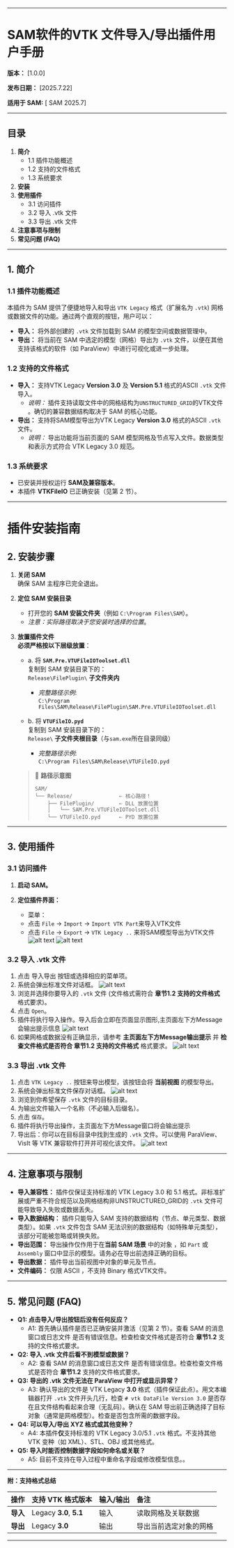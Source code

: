 
---

# **SAM软件的VTK 文件导入/导出插件用户手册**

**版本：** [1.0.0]

**发布日期：** [2025.7.22]

**适用于 SAM:** [ SAM 2025.7]

---

## **目录**

1.  **简介**
    *   1.1 插件功能概述
    *   1.2 支持的文件格式
    *   1.3 系统要求
2.  **安装**
3.  **使用插件**
    *   3.1 访问插件
    *   3.2 导入 .vtk 文件
    *   3.3 导出 .vtk 文件
4.  **注意事项与限制**
5.  **常见问题 (FAQ)**

---

## **1. 简介**

### **1.1 插件功能概述**
本插件为 SAM 提供了便捷地导入和导出 `VTK Legacy` 格式（扩展名为 `.vtk`) 网格或数据文件的功能。通过两个直观的按钮，用户可以：
*   **导入：** 将外部创建的 `.vtk` 文件加载到 SAM 的模型空间或数据管理中。
*   **导出：** 将当前在 SAM 中选定的模型（网格）导出为 `.vtk` 文件，以便在其他支持该格式的软件（如 ParaView）中进行可视化或进一步处理。

### **1.2 支持的文件格式**
*   **导入：** 支持VTK Legacy **Version 3.0** 及 **Version 5.1** 格式的ASCII `.vtk` 文件导入。
    *   *说明：* 插件支持读取文件中的网格结构为`UNSTRUCTURED_GRID`的VTK文件 。确切的兼容数据结构取决于 SAM 的核心功能。
*   **导出：** 支持将SAM模型导出为VTK Legacy **Version 3.0** 格式的ASCII `.vtk` 文件。
    *   *说明：* 导出功能将当前页面的 SAM 模型网格及节点写入文件。数据类型和表示方式符合 VTK Legacy 3.0 规范。

### **1.3 系统要求**
*   已安装并授权运行 **SAM及兼容版本**。
*   本插件 **VTKFileIO** 已正确安装（见第 2 节）。


---
# **插件安装指南**

## **2. 安装步骤**
1.  **关闭 SAM**  
    确保 SAM 主程序已完全退出。

2.  **定位 SAM 安装目录**  
    * 打开您的 **SAM 安装文件夹**（例如 `C:\Program Files\SAM`）。
    * *注意：实际路径取决于您安装时选择的位置*。

3.  **放置插件文件**  
    **必须严格按以下层级放置**：  
    *   a. 将 **`SAM.Pre.VTUFileIOToolset.dll`**  
        复制到 SAM 安装目录下的：  
        `Release\FilePlugin\` **子文件夹内**  
        *   *完整路径示例*:  
            `C:\Program Files\SAM\Release\FilePlugin\SAM.Pre.VTUFileIOToolset.dll`

    *   b. 将 **`VTUFileIO.pyd`**  
        复制到 SAM 安装目录下的：  
        `Release\` **子文件夹根目录**（与`sam.exe`所在目录同级）  
        *   *完整路径示例*:  
            `C:\Program Files\SAM\Release\VTUFileIO.pyd`

    > 📌 **路径示意图**  
    > ```
    > SAM/
    > └── Release/               ⇠ 核心路径！
    >     ├── FilePlugin/        ⇠ DLL 放置位置
    >     │   └── SAM.Pre.VTUFileIOToolset.dll
    >     └── VTUFileIO.pyd      ⇠ PYD 放置位置
    > 
    > ```

---

## **3. 使用插件**

### **3.1 访问插件**
1.  **启动 SAM。**
2.  **定位插件界面：**
  
    *   菜单： 
    *   点击 `File` -> `Import` -> `Import VTK Part`来导入VTK文件
    *   点击 `File` -> `Export` -> `VTK Legacy ..` 来将SAM模型导出为VTK文件
![alt text](pictures/user1.png)
![alt text](pictures/user2.png)    


### **3.2 导入 .vtk 文件**
1.  点击 导入导出 按钮或选择相应的菜单项。
2.  系统会弹出标准文件对话框。
![alt text](pictures/user3.png)
3.  浏览并选择你要导入的 `.vtk` 文件 (文件格式需符合 **章节1.2 支持的文件格式** 格式要求)。
4.  点击 `Open`。
5.  插件将执行导入操作。导入后会立即在页面显示图形,主页面左下方Message会输出提示信息
![alt text](pictures/user4.png)
1. 如果网格或数据没有正确显示，请参考 **主页面左下方Message输出提示** 并 **检查文件格式是否符合 章节1.2 支持的文件格式** 格式要求。
![alt text](pictures/user5.png)

### **3.3 导出 .vtk 文件**
1.  点击 `VTK Legacy ..` 按钮来导出模型，该按钮会将 **当前视图** 的模型导出。
2.  系统会弹出标准文件保存对话框。
![alt text](pictures/user6.png)
1.  浏览到你希望保存 `.vtk` 文件的目标目录。
2.  为输出文件输入一个名称（不必输入后缀名）。
3.  点击 `保存`。
4.  插件将执行导出操作，主页面左下方Message窗口将会输出提示
5.  导出后：你可以在目标目录中找到生成的 `.vtk` 文件。可以使用 ParaView、VisIt 等 VTK 兼容软件打开并可视化该文件。
   ![alt text](pictures/user7.png)

---

## **4. 注意事项与限制**
*   **导入兼容性：** 插件仅保证支持标准的 VTK Legacy 3.0 和 5.1 格式。非标准扩展或严重不符合规范以及网格结构非UNSTRUCTURED_GRID的 `.vtk` 文件可能导致导入失败或数据丢失。
*   **导入数据结构：** 插件只能导入 SAM 支持的数据结构（节点、单元类型、数据类型）。如果 `.vtk` 文件包含 SAM 无法识别的数据结构（如特殊单元类型），该部分可能被忽略或转换失败。
*   **导出范围：** 导出操作仅作用于在**当前 SAM 场景** 中的对象 ，如 `Part` 或 `Assembly` 窗口中显示的模型。请务必在导出前选择正确的目标。
*   **导出数据：** 插件导出当前视图中对象的单元及节点。
*   **文件编码：** 仅限 ASCII ，不支持 Binary 格式VTK文件。

---

## **5. 常见问题 (FAQ)**
*   **Q1: 点击导入/导出按钮后没有任何反应？**
    *   A1: 首先确认插件是否已正确安装并激活（见第 2 节）。查看 SAM 的消息窗口或日志文件 是否有错误信息。检查检查文件格式是否符合 **章节1.2** 支持的文件格式要求。
*   **Q2: 导入 .vtk 文件后看不到模型或数据？**
    *   A2: 查看 SAM 的消息窗口或日志文件 是否有错误信息。检查检查文件格式是否符合 **章节1.2** 支持的文件格式要求。
*   **Q3: 导出的 .vtk 文件无法在 ParaView 中打开或显示异常？**
    *   A3: 确认导出的文件是 VTK Legacy **3.0** 格式（插件保证此点）。用文本编辑器打开 `.vtk` 文件开头几行，检查 `# vtk DataFile Version 3.0` 是否存在且文件结构看起来合理（无乱码）。确认在 SAM 导出前正确选择了目标对象（通常是网格模型）。检查是否包含所需的数据字段。
*   **Q4: 可以导入/导出 XYZ 格式或其他变种？**
    *   A4: 本插件**仅**支持标准的 VTK Legacy 3.0/5.1 `.vtk` 格式。不支持其他 VTK 变种（如 XML）、STL、OBJ 或其他格式。
*   **Q5: 导入时能否控制数据字段如何命名或关联？**
    *   A5:  目前不支持在导入过程中重命名字段或修改模型信息。。

---

**附：支持格式总结**

| 操作     | 支持 VTK 格式版本      | 输入/输出 | 备注                                       |
| :------- | :---------------------- | :-------- | :----------------------------------------- |
| **导入** | Legacy **3.0**, **5.1** | 输入      | 读取网格及关联数据                         |
| **导出** | Legacy **3.0**          | 输出      | 导出当前选定对象的网格 |

---

